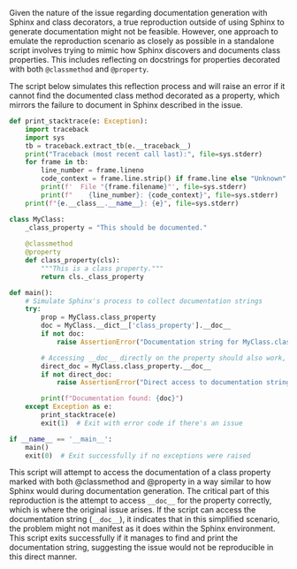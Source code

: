 Given the nature of the issue regarding documentation generation with Sphinx and class decorators, a true reproduction outside of using Sphinx to generate documentation might not be feasible. However, one approach to emulate the reproduction scenario as closely as possible in a standalone script involves trying to mimic how Sphinx discovers and documents class properties. This includes reflecting on docstrings for properties decorated with both `@classmethod` and `@property`.

The script below simulates this reflection process and will raise an error if it cannot find the documented class method decorated as a property, which mirrors the failure to document in Sphinx described in the issue.

```python
def print_stacktrace(e: Exception):
    import traceback
    import sys
    tb = traceback.extract_tb(e.__traceback__)
    print("Traceback (most recent call last):", file=sys.stderr)
    for frame in tb:
        line_number = frame.lineno
        code_context = frame.line.strip() if frame.line else "Unknown"
        print(f'  File "{frame.filename}"', file=sys.stderr)
        print(f"    {line_number}: {code_context}", file=sys.stderr)
    print(f"{e.__class__.__name__}: {e}", file=sys.stderr)

class MyClass:
    _class_property = "This should be documented."
    
    @classmethod
    @property
    def class_property(cls):
        """This is a class property."""
        return cls._class_property

def main():
    # Simulate Sphinx's process to collect documentation strings
    try:
        prop = MyClass.class_property
        doc = MyClass.__dict__['class_property'].__doc__
        if not doc:
            raise AssertionError("Documentation string for MyClass.class_property not found.")

        # Accessing __doc__ directly on the property should also work, but the issue described suggests problems with this approach
        direct_doc = MyClass.class_property.__doc__
        if not direct_doc:
            raise AssertionError("Direct access to documentation string for MyClass.class_property failed.")

        print(f"Documentation found: {doc}")
    except Exception as e:
        print_stacktrace(e)
        exit(1)  # Exit with error code if there's an issue

if __name__ == '__main__':
    main()
    exit(0)  # Exit successfully if no exceptions were raised
```

This script will attempt to access the documentation of a class property marked with both @classmethod and @property in a way similar to how Sphinx would during documentation generation. The critical part of this reproduction is the attempt to access `__doc__` for the property correctly, which is where the original issue arises. If the script can access the documentation string (`__doc__`), it indicates that in this simplified scenario, the problem might not manifest as it does within the Sphinx environment. This script exits successfully if it manages to find and print the documentation string, suggesting the issue would not be reproducible in this direct manner.